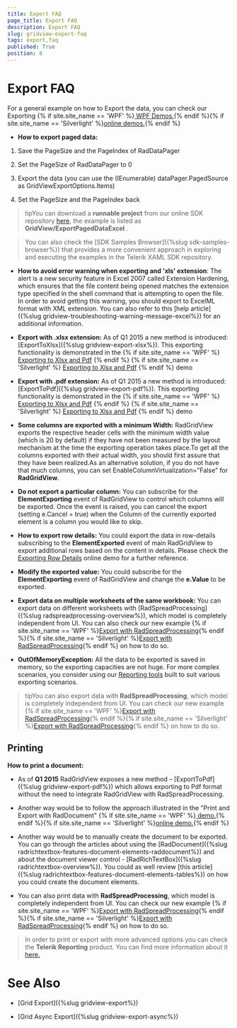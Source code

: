```yaml
---
title: Export FAQ
page_title: Export FAQ
description: Export FAQ
slug: gridview-export-faq
tags: export,faq
published: True
position: 8
---
```


# Export FAQ

For a general example on how to Export the data, you can check our Exporting {% if site.site_name == 'WPF' %}[ WPF Demos.](http://demos.telerik.com/wpf/){% endif %}{% if site.site_name == 'Silverlight' %}[online demos.](http://demos.telerik.com/silverlight/#GridView/Exporting){% endif %}

 * __How to export paged data:__

1. Save the PageSize and the PageIndex of RadDataPager
                 
2. Set the PageSize of RadDataPager to 0
                 
3. Export the data (you can use the (IEnumerable) dataPager.PagedSource as GridViewExportOptions.Items)
                  
4. Set the PageSize and the PageIndex back

>tipYou can download a __runnable project__ from our online SDK repository [here](https://github.com/telerik/xaml-sdk/), the example is listed as __GridView/ExportPagedDataExcel__  .

>You can also check the [SDK Samples Browser]({%slug sdk-samples-browser%}) that provides a more convenient approach in exploring and executing the examples in the Telerik XAML SDK repository.                   

* __How to avoid error warning when exporting and 'xls' extension__: The alert is a new security feature in Excel 2007 called Extension Hardening, which ensures that the file content being opened matches the extension type specified in the shell command that is attempting to open the file.
In order to avoid getting this warning, you should export to ExcelML format with XML extension. You can also refer to this [help article]({%slug gridview-troubleshooting-warning-message-excel%}) for an additional information.
            

* __Export with .xlsx extension:__ As of Q1 2015 a new method is introduced: [ExportToXlsx]({%slug gridview-export-xlsx%}). This exporting functionality is demonstrated in the {% if site.site_name == 'WPF' %} [Exporting to Xlsx and Pdf](http://demos.telerik.com/wpf/) {% endif %} {% if site.site_name == 'Silverlight' %} [Exporting to Xlsx and Pdf](http://demos.telerik.com/silverlight/#GridView/ExportToDocument) {% endif %} demo 

* __Export with .pdf extension:__ As of Q1 2015 a new method is introduced: [ExportToPdf]({%slug gridview-export-pdf%}). This exporting functionality is demonstrated in the {% if site.site_name == 'WPF' %} [Exporting to Xlsx and Pdf](http://demos.telerik.com/wpf/) {% endif %} {% if site.site_name == 'Silverlight' %} [Exporting to Xlsx and Pdf](http://demos.telerik.com/silverlight/#GridView/ExportToDocument) {% endif %} demo 

* __Some columns are exported with a minimum Width:__ RadGridView exports the respective header cells with the minimum width value (which is 20 by default) if they have not been measured by the layout mechanism at the time the exporting operation takes place.To get all the columns exported with their actual width, you should first assure that they have been realized.As an alternative solution, if you do not have that much columns, you can set EnableColumnVirtualization="False" for __RadGridView__.
            

* __Do not export a particular column:__ You can subscribe for the __ElementExporting__ event of RadGridView to control which columns will be exported.  Once the event is raised, you can cancel the export (setting e.Cancel = true) when the Column of the currently exported element is a column you would like to skip.
            

* __How to export row details:__ You could export the data in row-details subscribing to the __ElementExported__ event of main RadGridView to export additional rows based on the content in details. Please check the
[Exporting Row Details](http://demos.telerik.com/silverlight/#GridView/ExportingRowDetails) online demo for a further reference.
            
* __Modify the exported value:__ You could subscribe for the __ElementExporting__ event of RadGridView and change the __e.Value__ to be exported.
            
* __Export data on multiple worksheets of the same workbook:__ You can export data on different worksheets with [RadSpreadProcessing]({%slug radspreadprocessing-overview%}), which model is completely independent from UI. You can also check our new example {% if site.site_name == 'WPF' %}[Export with RadSpreadProcessing](http://demos.telerik.com/wpf/){% endif %}{% if site.site_name == 'Silverlight' %}[Export with RadSpreadProcessing](http://demos.telerik.com/silverlight/#SpreadProcessing/RadGridViewIntegration){% endif %} on how to do so.
            
* __OutOfMemoryException:__ All the data to be exported is saved in memory, so the exporting capacities are not huge. For more complex scenarios, you consider using our [Reporting tools](http://www.telerik.com/products/reporting.aspx) built to suit various exporting scenarios.
            

>tipYou can also export data with __RadSpreadProcessing__, which model is completely independent from UI. You can check our new example {% if site.site_name == 'WPF' %}[Export with RadSpreadProcessing](http://demos.telerik.com/wpf/){% endif %}{% if site.site_name == 'Silverlight' %}[Export with RadSpreadProcessing](http://demos.telerik.com/silverlight/#SpreadProcessing/RadGridViewIntegration){% endif %} on how to do so.
        
## Printing
__How to print a document:__
* As of __Q1 2015__ RadGridView exposes a new method – [ExportToPdf]({%slug gridview-export-pdf%}) which allows exporting to Pdf format without the need to integrate RadGridView with RadSpreadProcessing.

* Another way would be to follow the approach illustrated in the "Print and Export with RadDocument" {% if site.site_name == 'WPF' %}[ demo.](http://demos.telerik.com/wpf/){% endif %}{% if site.site_name == 'Silverlight' %}[online demo.](http://demos.telerik.com/silverlight/#GridView/PrintAndExportWithRadDocument){% endif %}

* Another way would be to manually create the document to be exported.
You can go through the articles about using the [RadDocument]({%slug radrichtextbox-features-document-elements-raddocument%}) and about the document viewer control - [RadRichTextBox]({%slug radrichtextbox-overview%}). You could as well review [this article]({%slug radrichtextbox-features-document-elements-tables%}) on how you could create the document elements.

* You can also print data with __RadSpreadProcessing__, which model is completely independent from UI. You can check our new example {% if site.site_name == 'WPF' %}[Export with RadSpreadProcessing](http://demos.telerik.com/wpf/){% endif %}{% if site.site_name == 'Silverlight' %}[Export with RadSpreadProcessing](http://demos.telerik.com/silverlight/#SpreadProcessing/RadGridViewIntegration){% endif %} on how to do so.

>In order to print or export with more advanced options you can check the __Telerik Reporting__ product. You can find more information about it [here.](http://www.telerik.com/products/reporting.aspx)

# See Also

 * [Grid Export]({%slug gridview-export%})

 * [Grid Async Export]({%slug gridview-export-async%})
